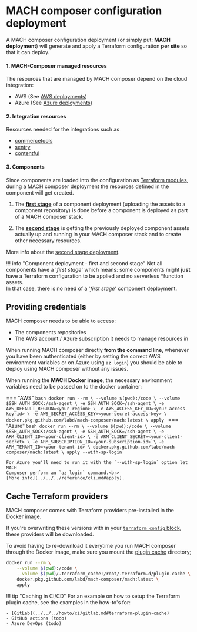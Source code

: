 # MACH composer configuration deployment

A MACH composer configuration deployment (or simply put: **MACH deployment**)
will generate and apply a Terraform configuration **per site** so that it can
deploy.

#### 1. MACH-Composer managed resources
The resources that are managed by MACH composer depend on the cloud integration:

- AWS (See [AWS deployments](./aws.md))
- Azure (See [Azure deployments](./azure.md))
#### 2. Integration resources
Resources needed for the integrations such as

- [commercetools](./integrations.md#commercetools)
- [sentry](./integrations.md#sentry)
- [contentful](./integrations.md#contentful)

#### 3. Components
Since components are loaded into the configuration as
[Terraform modules](../../../reference/components/structure.md#terraform-module),
during a MACH composer deployment the resources defined in the component will
get created.

1. The [**first stage**](../components.md) of a component deployment (uploading
   the assets to a component repository) is done before a component is deployed as
   part of a MACH composer stack.

2. The [**second stage**](./components.md) is getting the previously deployed
   component assets actually up and running in your MACH composer stack and to
   create other necessary resources.

More info about the [second stage deployment](./components.md).

!!! info "Component deployment - first and second stage"
    Not all components have a '*first stage*' which means: some components might
    **just** have a Terraform configuration to be applied and no serverless
    *function assets.<br>
    In that case, there is no need of a '*first stage*' component deployment.


## Providing credentials

MACH composer needs to be able to access:

- The components repositories
- The AWS account / Azure subscription it needs to manage resources in

When running MACH composer directly **from the command line**, whenever you have
been authenticated (either by setting the correct AWS environment variables or
on Azure using `az login`) you should be able to deploy using MACH composer
without any issues.

When running the **MACH Docker image**, the necessary environment variables need
to be passed on to the docker container:

=== "AWS"
    ```bash
    docker run --rm \
        --volume $(pwd):/code \
        --volume $SSH_AUTH_SOCK:/ssh-agent \
        -e SSH_AUTH_SOCK=/ssh-agent \
        -e AWS_DEFAULT_REGION=<your-region> \
        -e AWS_ACCESS_KEY_ID=<your-access-key-id> \
        -e AWS_SECRET_ACCESS_KEY=<your-secret-access-key> \
        docker.pkg.github.com/labd/mach-composer/mach:latest \
        apply
    ```
=== "Azure"
    ```bash
    docker run --rm \
        --volume $(pwd):/code \
        --volume $SSH_AUTH_SOCK:/ssh-agent \
        -e SSH_AUTH_SOCK=/ssh-agent \
        -e ARM_CLIENT_ID=<your-client-id> \
        -e ARM_CLIENT_SECRET=<your-client-secret> \
        -e ARM_SUBSCRIPTION_ID=<your-subscription-id> \
        -e ARM_TENANT_ID=<your-tenant-id> \
        docker.pkg.github.com/labd/mach-composer/mach:latest \
        apply --with-sp-login
    ```

    For Azure you'll need to run it with the `--with-sp-login` option let MACH
    Composer perform an `az login` command.<br>
    [More info](../../../reference/cli.md#apply).


## Cache Terraform providers

MACH composer comes with Terraform providers pre-installed in the Docker image.

If you're overwriting these versions with in your
[`terraform_config` block](../../../reference/syntax/global.md#terraform_config),
these providers will be downloaded.

To avoid having to re-download it everytime you run MACH composer through the Docker
image, make sure you mount the [plugin cache](https://www.terraform.io/docs/commands/cli-config.html#provider-plugin-cache)
directory;

```bash
docker run --rm \
    --volume $(pwd):/code \
    --volume $(pwd)/.terraform_cache:/root/.terraform.d/plugin-cache \
    docker.pkg.github.com/labd/mach-composer/mach:latest \
    apply
```

!!! tip "Caching in CI/CD"
    For an example on how to setup the Terraform plugin cache, see the examples in the how-to's for:

    - [GitLab](../../../howto/ci/gitlab.md#terraform-plugin-cache)
    - GitHub actions (todo)
    - Azure DevOps (todo)
